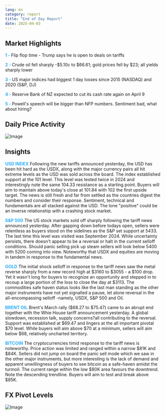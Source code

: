 ```yaml
---
lang: en
category: report
title: "End of Day Report"
date: 2025-04-03
---
```



<h2>Market Highlights</h2>
<strong style="color: #2caef7;">1 - </strong> Flip flop time - Trump says he is open to deals on tariffs

<strong style="color: #2caef7;">2 - </strong> Crude oil fell sharply -$5.10c to $66.61; gold prices fell by $23; all yields sharply lower

<strong style="color: #2caef7;">3 - </strong> US major indices had biggest 1 day losses since 2015 (NASDAQ) and 2020 (S&P, DJ)

<strong style="color: #2caef7;">4 - </strong> Reserve Bank of NZ expected to cut its cash rate again on April 9

<strong style="color: #2caef7;">5 - </strong> Powell's speech will be bigger than NFP numbers. Sentiment bad, what about hiring?



<h2>Daily Price Activity</h2>
<img src="https://markleighedu.github.io/img/Apr-2025/03-Apr-2025/price.jpg" alt="Image"/>

<h2>Insights</h2>
<strong style="color: #2caef7;">USD INDEX</strong> Following the new tariffs announced yesterday, the USD has been hit hard as the USDX, along with the major currency pairs all hit extreme levels as the USD was sold across the board. The index established support at the 101 level. This level was tested twice in 2024 and interestingly note the same 104.33 resistance as a starting point. Buyers will aim to maintain above today's close at 101.84 with 102 the first upside target. The news is still fresh and far from settled as the countries digest the numbers and consider their response. Sentiment, technical and fundamentals are all stacked against the USD. The lone "positive" could be an inverse relationship with a crashing stock market.

<strong style="color: #2caef7;">S&P 500</strong> The US stock markets sold off sharply following the tariff news announced yesterday. After gapping down before todays open, sellers were relentless as buyers stood on the sidelines as the S&P set support at 5433. The last time this level was visited was September 2024. While uncertainty persists, there doesn't appear to be a reversal or halt in the current selloff conditions. Should panic selling pick up steam sellers will look below 5400 with 5200 coming into view. Noteworthy that USDX and equities are moving in tandem in response to the fundamental news.  

<strong style="color: #2caef7;">GOLD</strong> The initial shock selloff in response to the tariff news saw the metal reverse sharply from a new record high at $3160 to $3055 - a $100 drop. Yet it wasn't long for buyers to recognize an opportunity and stepped in to recoup a large portion of the loss to close the day at $3113. The commodities safe haven status looks like the last man standing as the other major instruments have not yet signalled a pause, let alone reversal in the all-encompassing selloff -namely, USDX, S&P 500 and Oil.

<strong style="color: #2caef7;">BRENT OIL</strong> Brent's March rally ($68.27 to $75.47) came to an abrupt end together with the Whie House tariff announcement yesterday. A global slowdown, recession talk, supply concerns?all contributing to the reversal. Support was established at $69.47 and lingers at the all important pivotal $70 level. While buyers will aim above $70 at a minimum, sellers will aim below $68, relatively uncharted territory. 

<strong style="color: #2caef7;">BITCOIN</strong> The cryptocurrencies timid response to the tariff news is noteworthy. Price action was limited and ranged within a narrow $81K and $84K. Sellers did not jump on board the panic sell mode which we saw in the other major instruments, but more interesting is the lack of demand and apparent unwillingness of buyers to see bitcoin as a safe-haven amidst the turmoil. The current range within the low $80K area favours the downtrend. Note the descending trendline. Buyers will aim to test and break above $85K.



<h2>FX Pivot Levels</h2>
<img src="https://markleighedu.github.io/img/Apr-2025/03-Apr-2025/pivot.jpg" alt="Image"/>
